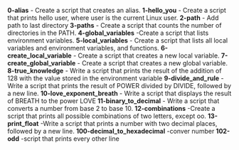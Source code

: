**0-alias** - Create a script that creates an alias.
**1-hello_you** - Create a script that prints hello user, where user is the current Linux user.
**2-path** - Add path to last directory
**3-paths** - Create a script that counts the number of directories in the PATH.
**4-global_variables** -Create a script that lists environment variables.
**5-local_variables** - Create a script that lists all local variables and environment variables, and functions.
**6-create_local_variable** - Create a script that creates a new local variable.
**7-create_global_variable** - Create a script that creates a new global variable.
**8-true_knowledge** - Write a script that prints the result of the addition of 128 with the value stored in the environment variable
**9-divide_and_rule** - Write a script that prints the result of POWER divided by DIVIDE, followed by a new line.
**10-love_exponent_breath** - Write a script that displays the result of BREATH to the power LOVE
**11-binary_to_decimal** - Write a script that converts a number from base 2 to base 10.
**12-combinations** -Create a script that prints all possible combinations of two letters, except oo.
**13-print_float** -Write a script that prints a number with two decimal places, followed by a new line.
**100-decimal_to_hexadecimal** -conver number
**102-odd** -script that prints every other line

